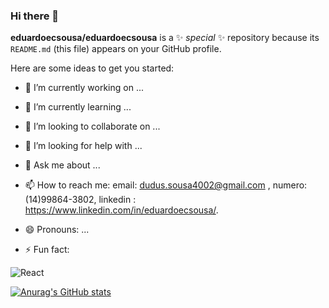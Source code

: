 ### Hi there 👋

**eduardoecsousa/eduardoecsousa** is a ✨ _special_ ✨ repository because its `README.md` (this file) appears on your GitHub profile.

Here are some ideas to get you started:

- 🔭 I’m currently working on ...
- 🌱 I’m currently learning ...
- 👯 I’m looking to collaborate on ...
- 🤔 I’m looking for help with ...
- 💬 Ask me about ...

- 📫 How to reach me: 
    email: dudus.sousa4002@gmail.com ,
    numero: (14)99864-3802,
    linkedin : https://www.linkedin.com/in/eduardoecsousa/.

- 😄 Pronouns: ...
- ⚡ Fun fact: 

![React](https://img.shields.io/badge/react-%2320232a.svg?style=for-the-badge&logo=react&logoColor=%2361DAFB)

[![Anurag's GitHub stats](https://github-readme-stats.vercel.app/api?username=eduardoecsousa&count_private=true&how_icons=true&theme=onedark)](https://github.com/anuraghazra/github-readme-stats)


